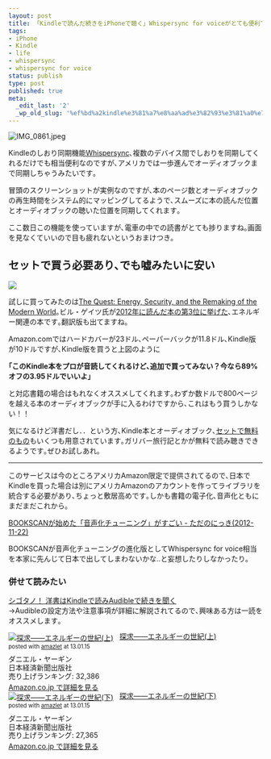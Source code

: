 ```yaml
---
layout: post
title: 「Kindleで読んだ続きをiPhoneで聴く」Whispersync for voiceがとても便利でお得だった
tags:
- iPhone
- Kindle
- life
- whispersync
- whispersync for voice
status: publish
type: post
published: true
meta:
  _edit_last: '2'
  _wp_old_slug: '%ef%bd%a2kindle%e3%81%a7%e8%aa%ad%e3%82%93%e3%81%a0%e7%b6%9a%e3%81%8d%e3%82%92iphone%e3%81%a7%e8%81%b4%e3%81%8f%ef%bd%a3whispersync-for-voice%e3%81%8c%e3%81%a8%e3%81%a6%e3%82%82%e4%be%bf%e5%88%a9'
---
```

![IMG_0861.jpeg](http://lh3.ggpht.com/-nk961bUlq-A/UO_x-qo9BtI/AAAAAAAAAeU/qUNeq_4jwbg/s512/IMG_0861.jpeg)

Kindleのしおり同期機能[Whispersync](http://goryugo.com/20121107/kindle_whispersync/)､複数のデバイス間でしおりを同期してくれるだけでも相当便利なのですが､アメリカでは一歩進んでオーディオブックまで同期しちゃうみたいです｡

冒頭のスクリーンショットが実例なのですが､本のページ数とオーディオブックの再生時間をシステム的にマッピングしてるようで､スムーズに本の読んだ位置とオーディオブックの聴いた位置を同期してくれます｡

ここ数日この機能を使っていますが､電車の中での読書がとても捗りますね｡画面を見なくていいので目も疲れないというおまけつき｡

## セットで買う必要あり､でも嘘みたいに安い

![](http://lh5.ggpht.com/-Ig4AEMOIuyA/UPT3UecvomI/AAAAAAAAAeY/_q2CjuwZFgY/s512/.jpg)

試しに買ってみたのは<a href="http://www.amazon.co.jp/exec/obidos/ASIN/B005JE2LN6/harupong-22/ref=nosim/" name="amazletlink" target="_blank">The Quest: Energy, Security, and the Remaking of the Modern World</a>｡ビル・ゲイツ氏が[2012年に読んだ本の第3位に挙げた](http://www.thegatesnotes.com/GatesNotesV2/Personal/My-Top-Reads-in-2012)､エネルギー関連の本です｡翻訳版も出てますね｡

Amazon.comではハードカバーが23ドル､ペーパーバックが11.8ドル､Kindle版が10ドルですが､Kindle版を買うと上図のように

**｢このKindle本をプロが音読してくれるけど､追加で買ってみない？今なら89%オフの3.95ドルでいいよ｣**

と対応書籍の場合はもれなくオススメしてくれます｡わずか数ドルで800ページを越える本のオーディオブックが手に入るわけですから､これはもう買うしかない！！

気になるけど洋書だし．．という方､Kindle本とオーディオブック､[セットで無料のもの](http://www.amazon.com/s/?node=5744839011)もいくつも用意されています｡ガリバー旅行記とかが無料で読み聴きできるようです｡ぜひお試しあれ｡

---------------------
このサービスは今のところアメリカAmazon限定で提供されてるので､日本でKindleを買った場合は別にアメリカAmazonのアカウントを作ってライブラリを統合する必要があり､ちょっと敷居高めです｡しかも書籍の電子化､音声化ともにまだまだこれから｡

[BOOKSCANが始めた「音声化チューニング」がすごい - ただのにっき(2012-11-22)](http://sho.tdiary.net/20121122.html)

BOOKSCANが音声化チューニングの進化版としてWhispersync for voice相当を本家に先んじて日本で出してしまわないかな..と妄想したりしなかったり｡


### 併せて読みたい
[シゴタノ！ 洋書はKindleで読みAudibleで続きを聞く](http://cyblog.jp/modules/weblogs/10660)  
→Audibleの設定方法や注意事項が詳細に解説されてるので､興味ある方は一読をオススメします｡

<div class="amazlet-box" style="margin-bottom:0px;"><div class="amazlet-image" style="float:left;margin:0px 12px 1px 0px;"><a href="http://www.amazon.co.jp/exec/obidos/ASIN/4532168317/harupong-22/ref=nosim/" name="amazletlink" target="_blank"><img src="http://ecx.images-amazon.com/images/I/51MT0m96BzL._SL160_.jpg" alt="探求――エネルギーの世紀(上)" style="border: none;" /></a></div><div class="amazlet-info" style="line-height:120%; margin-bottom: 10px"><div class="amazlet-name" style="margin-bottom:10px;line-height:120%"><a href="http://www.amazon.co.jp/exec/obidos/ASIN/4532168317/harupong-22/ref=nosim/" name="amazletlink" target="_blank">探求――エネルギーの世紀(上)</a><div class="amazlet-powered-date" style="font-size:80%;margin-top:5px;line-height:120%">posted with <a href="http://www.amazlet.com/" title="amazlet" target="_blank">amazlet</a> at 13.01.15</div></div><div class="amazlet-detail">ダニエル・ヤーギン <br />日本経済新聞出版社 <br />売り上げランキング: 32,386<br /></div><div class="amazlet-sub-info" style="float: left;"><div class="amazlet-link" style="margin-top: 5px"><a href="http://www.amazon.co.jp/exec/obidos/ASIN/4532168317/harupong-22/ref=nosim/" name="amazletlink" target="_blank">Amazon.co.jp で詳細を見る</a></div></div></div><div class="amazlet-footer" style="clear: left"></div></div>

<div class="amazlet-box" style="margin-bottom:0px;"><div class="amazlet-image" style="float:left;margin:0px 12px 1px 0px;"><a href="http://www.amazon.co.jp/exec/obidos/ASIN/4532168325/harupong-22/ref=nosim/" name="amazletlink" target="_blank"><img src="http://ecx.images-amazon.com/images/I/51YE%2BvtGVML._SL160_.jpg" alt="探求――エネルギーの世紀(下)" style="border: none;" /></a></div><div class="amazlet-info" style="line-height:120%; margin-bottom: 10px"><div class="amazlet-name" style="margin-bottom:10px;line-height:120%"><a href="http://www.amazon.co.jp/exec/obidos/ASIN/4532168325/harupong-22/ref=nosim/" name="amazletlink" target="_blank">探求――エネルギーの世紀(下)</a><div class="amazlet-powered-date" style="font-size:80%;margin-top:5px;line-height:120%">posted with <a href="http://www.amazlet.com/" title="amazlet" target="_blank">amazlet</a> at 13.01.15</div></div><div class="amazlet-detail">ダニエル・ヤーギン <br />日本経済新聞出版社 <br />売り上げランキング: 27,365<br /></div><div class="amazlet-sub-info" style="float: left;"><div class="amazlet-link" style="margin-top: 5px"><a href="http://www.amazon.co.jp/exec/obidos/ASIN/4532168325/harupong-22/ref=nosim/" name="amazletlink" target="_blank">Amazon.co.jp で詳細を見る</a></div></div></div><div class="amazlet-footer" style="clear: left"></div></div>
